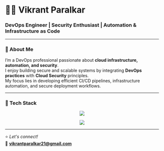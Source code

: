 # 👨‍💻 Vikrant Paralkar

### DevOps Engineer | Security Enthusiast | Automation & Infrastructure as Code

---

### 👋 About Me
I’m a DevOps professional passionate about **cloud infrastructure, automation, and security**.  
I enjoy building secure and scalable systems by integrating **DevOps practices** with **Cloud Security** principles.  
My focus lies in developing efficient CI/CD pipelines, infrastructure automation, and secure deployment workflows.

---

### 🧰 Tech Stack

<p align="center">
  <img src="https://skillicons.dev/icons?i=docker,kubernetes,jenkins,terraform,ansible,aws,azure,linux,bash,python,maven,github,gitlab,git,githubactions" />
</p>

<p align="center">
  <img src="https://skillicons.dev/icons?i=gitlabci,azuredevops,argocd,prometheus,grafana,trivy,sonarqube,nexus" />
</p>

---

⭐ *Let's connect!*  
📧 **vikrantparalkar21@gmail.com**
